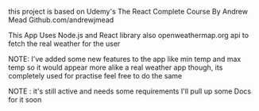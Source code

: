 this project is based on Udemy's The React Complete Course By Andrew Mead Github.com/andrewjmead

This App Uses Node.js and React library also openweathermap.org  api to fetch the real weather for the user

NOTE: I've added some new features to the app like min temp and max temp so it would appear more alike a real weather app
though, its completely used for practise
feel free to do the same

NOTE : it's still active and needs some requirements
I'll pull up some Docs for it soon
